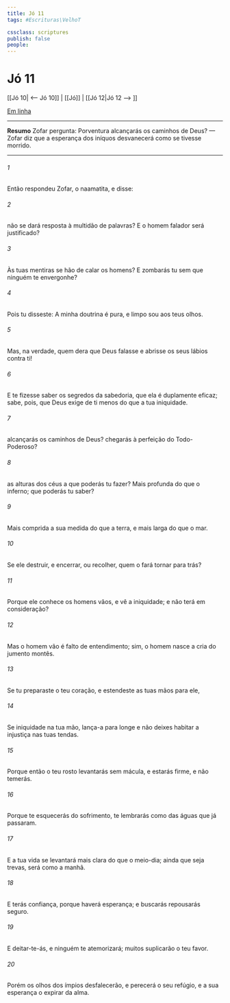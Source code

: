 ```yaml
---
title: Jó 11
tags: #Escrituras\VelhoT

cssclass: scriptures
publish: false
people:
---
```


# Jó 11
[[Jó 10| <-- Jó 10]] | [[Jó]] | [[Jó 12|Jó 12 --> ]]

[Em linha](https://churchofjesuschrist.org/study/scriptures/ot/job/11?lang=por)

---
__Resumo__
Zofar pergunta: Porventura alcançarás os caminhos de Deus? — Zofar diz que a esperança dos iníquos desvanecerá como se tivesse morrido.

---
###### 1 
Então respondeu Zofar, o naamatita, e disse:

###### 2 
 não se dará resposta à multidão de palavras? E o homem falador será justificado?

###### 3 
Às tuas mentiras se hão de calar os homens? E zombarás tu sem que ninguém te envergonhe?

###### 4 
Pois tu disseste: A minha doutrina é pura, e limpo sou aos teus olhos.

###### 5 
Mas, na verdade, quem dera que Deus falasse e abrisse os seus lábios contra ti!

###### 6 
E te fizesse saber os segredos da sabedoria, que ela é duplamente eficaz; sabe, pois, que Deus exige de ti menos do que  a tua iniquidade.

###### 7 
 alcançarás os caminhos de Deus?  chegarás à perfeição do Todo-Poderoso?

###### 8 
 as alturas dos céus  a  que poderás tu fazer? Mais profunda do que o inferno; que poderás tu saber?

###### 9 
Mais comprida  a sua medida do que a terra, e mais larga do que o mar.

###### 10 
Se ele destruir, e encerrar, ou  recolher, quem o fará tornar para trás?

###### 11 
Porque ele conhece os homens vãos, e vê a iniquidade; e não terá  em consideração?

###### 12 
Mas o homem vão é falto de entendimento; sim, o homem nasce  a cria do jumento montês.

###### 13 
Se tu preparaste o teu coração, e estendeste as tuas mãos para ele,

###### 14 
Se  iniquidade na tua mão, lança-a para longe  e não deixes habitar a injustiça nas tuas tendas.

###### 15 
Porque então o teu rosto levantarás sem mácula, e estarás firme, e não temerás.

###### 16 
Porque te esquecerás do sofrimento,  te lembrarás  como das águas que já passaram.

###### 17 
E a tua vida se levantará mais clara do que o meio-dia; ainda que seja trevas, será como a manhã.

###### 18 
E terás confiança, porque haverá esperança; e buscarás  repousarás seguro.

###### 19 
E deitar-te-ás, e ninguém te atemorizará; muitos suplicarão o teu favor.

###### 20 
Porém os olhos dos ímpios desfalecerão, e perecerá o seu refúgio, e a sua esperança  o expirar da alma.

